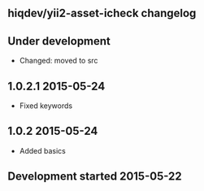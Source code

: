 hiqdev/yii2-asset-icheck changelog
----------------------------------

## Under development

- Changed: moved to src

## 1.0.2.1 2015-05-24

- Fixed keywords

## 1.0.2 2015-05-24

- Added basics

## Development started 2015-05-22

